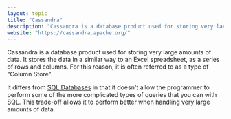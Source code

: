 ```yaml
---
layout: topic
title: "Cassandra"
description: "Cassandra is a database product used for storing very large amounts of data."
website: "https://cassandra.apache.org/"
---
```


Cassandra is a database product used for storing very large amounts of data. It stores the data in a similar way to an Excel spreadsheet, as a series of rows and columns. For this reason, it is often referred to as a type of "Column Store". 

It differs from [SQL Databases](sql) in that it doesn't allow the programmer to perform some of the more complicated types of queries that you can with SQL. This trade-off allows it to perform better when handling very large amounts of data.
